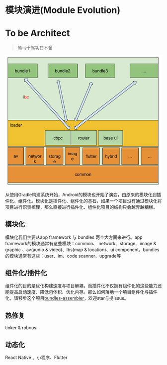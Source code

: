 # 模块演进(Module Evolution)

# To be Architect
> 驽马十驾功在不舍

![architecture](../assets/images/architecture.png)

从使用Gradle构建系统开始，Android的模块也开始了演变，由原来的模块化到插件化、组件化。模块化是插件化、组件化的基石，如果一个项目没有通过模块化将项目进行职责梳理，那么直接进行插件化、组件化项目的结构只会越弄越糟糕。
## 模块化
模块化我们主要从app framework 与 bundles 两个大方面来进行。app framework的模块通常有这些模块：common、 network、storage、image & graphic 、av(audio & video)、lbs(map & location)、ui component，bundles的模块通常有这些：user、im、code scanner、upgrade等

## 组件化/插件化
组件化的目的是优化构建速度与项目解耦，而插件化不仅拥有组件化的这些能力还能提高启动速度、降低包体积、优化内存。那么如何落地一个项目组件化与插件化，请移步这个项目[bundles-assembler](https://github.com/electrolyteJ/bundles-assembler)，欢迎star与提issue。

## 热修复
tinker & robous

## 动态化
React Native 、小程序、Flutter